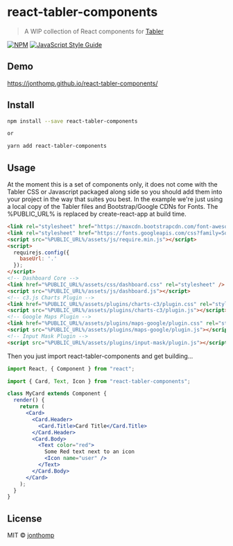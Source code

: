 # react-tabler-components

> A WIP collection of React components for [Tabler](https://github.com/tabler/tabler)

[![NPM](https://img.shields.io/npm/v/react-tabler-components.svg)](https://www.npmjs.com/package/react-tabler-components) [![JavaScript Style Guide](https://img.shields.io/badge/code_style-standard-brightgreen.svg)](https://standardjs.com)

## Demo

https://jonthomp.github.io/react-tabler-components/

## Install

```bash
npm install --save react-tabler-components

or

yarn add react-tabler-components
```

## Usage

At the moment this is a set of components only, it does not come with the Tabler CSS or Javascript packaged along side so you should add them into your project in the way that suites you best. In the example we're just using a local copy of the Tabler files and Bootstrap/Google CDNs for Fonts. The %PUBLIC_URL% is replaced by create-react-app at build time.

```html
<link rel="stylesheet" href="https://maxcdn.bootstrapcdn.com/font-awesome/4.7.0/css/font-awesome.min.css">
<link rel="stylesheet" href="https://fonts.googleapis.com/css?family=Source+Sans+Pro:300,300i,400,400i,500,500i,600,600i,700,700i&amp;subset=latin-ext">
<script src="%PUBLIC_URL%/assets/js/require.min.js"></script>
<script>
  requirejs.config({
    baseUrl: '.'
  });
</script>
<!-- Dashboard Core -->
<link href="%PUBLIC_URL%/assets/css/dashboard.css" rel="stylesheet" />
<script src="%PUBLIC_URL%/assets/js/dashboard.js"></script>
<!-- c3.js Charts Plugin -->
<link href="%PUBLIC_URL%/assets/plugins/charts-c3/plugin.css" rel="stylesheet" />
<script src="%PUBLIC_URL%/assets/plugins/charts-c3/plugin.js"></script>
<!-- Google Maps Plugin -->
<link href="%PUBLIC_URL%/assets/plugins/maps-google/plugin.css" rel="stylesheet" />
<script src="%PUBLIC_URL%/assets/plugins/maps-google/plugin.js"></script>
<!-- Input Mask Plugin -->
<script src="%PUBLIC_URL%/assets/plugins/input-mask/plugin.js"></script>
```

Then you just import react-tabler-components and get building...

```jsx
import React, { Component } from "react";

import { Card, Text, Icon } from "react-tabler-components";

class MyCard extends Component {
  render() {
    return (
      <Card>
        <Card.Header>
          <Card.Title>Card Title</Card.Title>
        </Card.Header>
        <Card.Body>
          <Text color="red">
            Some Red text next to an icon
            <Icon name="user" />
          </Text>
        </Card.Body>
      </Card>
    );
  }
}
```

## License

MIT © [jonthomp](https://github.com/jonthomp)
